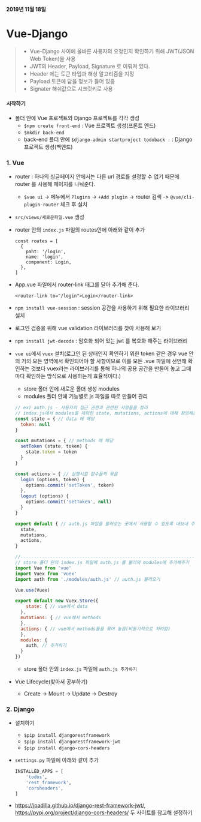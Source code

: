 #### 2019년 11월 18일

#  Vue-Django

> - Vue-Django 사이에 올바른 사용자의 요청인지 확인하기 위해 JWT(JSON Web Token)을 사용
> - JWT의 Header, Payload, Signature 로 이뤄져 있다.
> - Header 에는 토큰 타입과 해싱 알고리즘을 지정
> - Payload 토큰에 담을 정보가 들어 있음
> - Signater 해쉬값으로 시크릿키로 사용

#### 시작하기

- 폴더 안에 Vue 프로젝트와 Django 프로젝트를 각각 생성
  - `$npm create front-end` : Vue  프로젝트 생성(프론트 엔드)
  - `$mkdir back-end`
  - back-end 폴더 안에 `$django-admin startproject todoback .` : Django 프로젝트 생성(백엔드)



### 1. Vue

- router : 하나의 싱글페이지 안에서는 다른 url 경로를 설정할 수 없기 때문에 router 를 사용해 페이지를 나눠준다.

  - `$vue ui` -> 메뉴에서 `Plugins` -> `+Add plugin` -> router 검색 ->  `@vue/cli-plugin-router` 체크 후 설치

- `src/views/새로운파일.vue` 생성

- router 안의 `index.js` 파일의 routes안에 아래와 같이 추가

  ```vue
  const routes = [
    {
      paht: '/login',
      name: 'login',
      component: Login,
    },
  ]
  ```

- App.vue 파일에서 router-link 태그를 달아 추가해 준다.

  `<router-link to="/login">Login</router-link>`
  
- `npm install vue-session` : session 공간을 사용하기 위해 필요한 라이브러리 설치

- 로그인 검증을 위해 vue validation  라이브러리를 찾아 사용해 보기

- `npm install jwt-decode` : 암호화 되어 있는 jwt 를 복호화 해주는 라이브러리

- `vue ui`에서 `vuex` 설치(로그인 된 상태인지 확인하기 위한 token 같은 경우 vue 안의 거의 모든 영역에서 확인되어야 할 사항이므로 이를 모든 .vue 파일에 선언해 확인하는 것보다 vuex라는 라이브러리를 통해 하나의 공용 공간을 만들어 놓고 그때마다 확인하는 방식으로 사용하는게 효율적이다.)

  - store 폴더 안에 새로운 폴더 생성 modules
  - modules 폴더 안에 기능별로 js 파일을 따로 만들어 관리

  ```js
  // ex) auth.js - 사용자의 접근 권한과 관련된 사항들을 정리
  // index.js에서 modules를 제외한 state, mutations, actions에 대해 정의해준다.
  const state = { // data 에 해당
    token: null
  }
  
  const mutations = { // methods 에 해당
    setToken (state, token) {
      state.token = token
    }
  }
  
  const actions = { // 실행시킬 함수들의 묶음
    login (options, token) {
      options.commit('setToken', token)
    },
    logout (options) {
      options.commit('setToken', null)
    }
  }
  
  export default { // auth.js 파일을 불러오는 곳에서 사용할 수 있도록 내보내 주기
    state,
    mutations,
    actions,
  }
  
  //-------------------------------------------------------------------------
  // store 폴더 안의 index.js 파일에 auth.js 를 불러와 modules에 추가해주기
  import Vue from 'vue'
  import Vuex from 'vuex'
  import auth from './modules/auth.js' // auth.js 불러오기
  
  Vue.use(Vuex)
  
  export default new Vuex.Store({
      state: { // vue에서 data
    },
    mutations: { // vue에서 methods
    },
    actions: { // vue에서 methods들을 묶어 놓음(비동기적으로 처리함)
    },
    modules: {
      auth, // 추가하기
    }
  })
  ```

  - store 폴더 안의 `index.js` 파일에 `auth.js 추가하기`

- Vue  Lifecycle(찾아서 공부하기)

  - Create -> Mount -> Update -> Destroy

  




### 2. Django

- 설치하기

  - `$pip install djangorestframework`
  - `$pip install djangorestframework-jwt`
  - `$pip install django-cors-headers`

- `settings.py` 파일에 아래와 같이 추가

  ```python
  INSTALLED_APPS = [
      'todos',
      'rest_framework',
      'corsheaders',
  ]
  ```

-  https://jpadilla.github.io/django-rest-framework-jwt/,   https://pypi.org/project/django-cors-headers/  두 사이트를 참고해 설정하기
